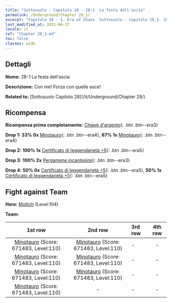 ```yaml
---
title: "Sottosuolo - Capitolo 28 - 28-1  La festa dell'ascia"
permalink: /Underground/Chapter 28_1/
excerpt: "Capitolo 28 - 1. Era of Chaos  Sottosuolo - Capitolo 28_1. 28-1  La festa dell'ascia"
last_modified_at: 2021-04-27
locale: it
ref: "Chapter 28_1.md"
toc: false
classes: wide
---
```


## Dettagli

 **Nome:** 28-1  La festa dell'ascia

 **Descrizione:**       Con me! Forza con quelle asce!

 **Related to:** [Sottosuolo Capitolo 28](/it/Underground/Chapter 28/)

## Ricompensa

 **Ricompensa primo completamento:** [Chiave d'argento](/ItemsIT/con_693/){: .btn .btn--era3}

 **Drop 1:** **33% 0x** [Minotauro](/ItemsIT/unt_248/){: .btn .btn--era4}, **67% 1x** [Minotauro](/ItemsIT/unt_248/){: .btn .btn--era4}

 **Drop 2:** **100% 1x** [Certificato di leggendarietà +5](/ItemsIT/mat_102/){: .btn .btn--era5}

 **Drop 3:** **100% 2x** [Pergamene incantesimi](/ItemsIT/con_694/){: .btn .btn--era3}

 **Drop 4:** **50% 0x** [Certificato di leggendarietà +5](/ItemsIT/mat_102/){: .btn .btn--era5}, **50% 1x** [Certificato di leggendarietà +5](/ItemsIT/mat_102/){: .btn .btn--era5}


## Fight against Team
 **Hero:** [Mullich](/it/heroes/Mullich/) (Level:104)

 **Team:**


  | 1st row | 2nd row | 3rd row | 4th row |
  |:----:|:----:|:----|:----:|
  | [Minotauro](/it/units/Minotaur/) (Score: 671483, Level:110)  | [Minotauro](/it/units/Minotaur/) (Score: 671483, Level:110)  | - | - |
  | [Minotauro](/it/units/Minotaur/) (Score: 671483, Level:110)  | [Minotauro](/it/units/Minotaur/) (Score: 671483, Level:110)  | - | - |
  | [Minotauro](/it/units/Minotaur/) (Score: 671483, Level:110)  | [Minotauro](/it/units/Minotaur/) (Score: 671483, Level:110)  | - | - |
  | [Minotauro](/it/units/Minotaur/) (Score: 671483, Level:110)  | - | - | - |


